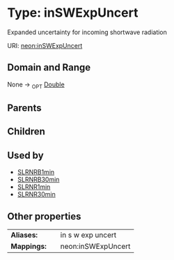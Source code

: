 
# Type: inSWExpUncert


Expanded uncertainty for incoming shortwave radiation

URI: [neon:inSWExpUncert](https://data.neonscience.org/inSWExpUncert)


## Domain and Range

None ->  <sub>OPT</sub> [Double](types/Double.md)

## Parents


## Children


## Used by

 * [SLRNRB1min](SLRNRB1min.md)
 * [SLRNRB30min](SLRNRB30min.md)
 * [SLRNR1min](SLRNR1min.md)
 * [SLRNR30min](SLRNR30min.md)

## Other properties

|  |  |  |
| --- | --- | --- |
| **Aliases:** | | in s w exp uncert |
| **Mappings:** | | neon:inSWExpUncert |

